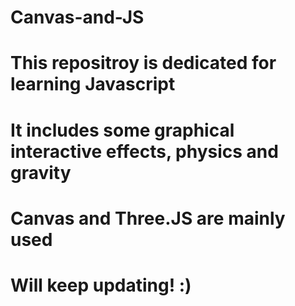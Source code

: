 # Canvas-and-JS
# This repositroy is dedicated for learning Javascript
# It includes some graphical interactive effects, physics and gravity
# Canvas and Three.JS are mainly used
# Will keep updating! :)
